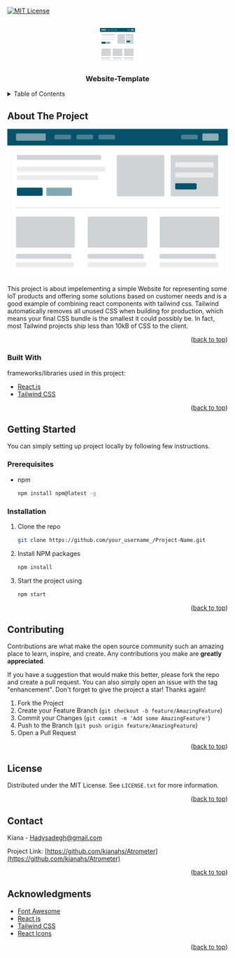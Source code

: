 <div id="top"></div>

[![MIT License][license-shield]][license-url]


<!-- PROJECT LOGO -->
<br />
<div align="center">
  <a href="https://github.com/kianahs/Atrometer">
    <img src="photos/template.svg" alt="Logo" width="80" height="80">
  </a>

  <h3 align="center">Website-Template</h3>

 
</div>



<!-- TABLE OF CONTENTS -->
<details>
  <summary>Table of Contents</summary>
  <ol>
    <li>
      <a href="#about-the-project">About The Project</a>
      <ul>
        <li><a href="#built-with">Built With</a></li>
      </ul>
    </li>
    <li>
      <a href="#getting-started">Getting Started</a>
      <ul>
        <li><a href="#prerequisites">Prerequisites</a></li>
        <li><a href="#installation">Installation</a></li>
      </ul>
    </li>
    <li><a href="#contributing">Contributing</a></li>
    <li><a href="#license">License</a></li>
    <li><a href="#contact">Contact</a></li>
    <li><a href="#acknowledgments">Acknowledgments</a></li>
  </ol>
</details>



<!-- ABOUT THE PROJECT -->
## About The Project

[![Product Name Screen Shot][product-screenshot]](https://example.com)

This project is about impelementing a simple Website for representing some IoT products 
and offering some solutions based on customer needs and is a good example of combining react components with tailwind css.
Tailwind automatically removes all unused CSS when building for production, which means your final CSS bundle is the smallest it could possibly be. In fact, most Tailwind
projects ship less than 10kB of CSS to the client.

<p align="right">(<a href="#top">back to top</a>)</p>



### Built With

frameworks/libraries used in this project:


* [React.js](https://reactjs.org/)
* [Tailwind CSS](https://tailwindcss.com/)


<p align="right">(<a href="#top">back to top</a>)</p>



<!-- GETTING STARTED -->
## Getting Started

You can simply setting up project locally by following few instructions.

### Prerequisites

* npm
  ```sh
  npm install npm@latest -g
  ```

### Installation


1. Clone the repo
   ```sh
   git clone https://github.com/your_username_/Project-Name.git
   ```
2. Install NPM packages
   ```sh
   npm install
   ```
4. Start the project using
   ```sh
   npm start
   ```

<p align="right">(<a href="#top">back to top</a>)</p>


<!-- CONTRIBUTING -->
## Contributing

Contributions are what make the open source community such an amazing place to learn, inspire, and create. Any contributions you make are **greatly appreciated**.

If you have a suggestion that would make this better, please fork the repo and create a pull request. You can also simply open an issue with the tag "enhancement".
Don't forget to give the project a star! Thanks again!

1. Fork the Project
2. Create your Feature Branch (`git checkout -b feature/AmazingFeature`)
3. Commit your Changes (`git commit -m 'Add some AmazingFeature'`)
4. Push to the Branch (`git push origin feature/AmazingFeature`)
5. Open a Pull Request

<p align="right">(<a href="#top">back to top</a>)</p>



<!-- LICENSE -->
## License

Distributed under the MIT License. See `LICENSE.txt` for more information.

<p align="right">(<a href="#top">back to top</a>)</p>



<!-- CONTACT -->
## Contact

Kiana  - Hadysadegh@gmail.com

Project Link: [https://github.com/kianahs/Atrometer](https://github.com/kianahs/Atrometer)
<p align="right">(<a href="#top">back to top</a>)</p>



<!-- ACKNOWLEDGMENTS -->
## Acknowledgments


* [Font Awesome](https://fontawesome.com)
* [React js](https://reactjs.org/)
* [Tailwind CSS](https://tailwindcss.com/)
* [React Icons](https://react-icons.github.io/react-icons/search)

<p align="right">(<a href="#top">back to top</a>)</p>



<!-- MARKDOWN LINKS & IMAGES -->
<!-- https://www.markdownguide.org/basic-syntax/#reference-style-links -->
[license-shield]: https://img.shields.io/github/license/othneildrew/Best-README-Template.svg?style=for-the-badge
[license-url]: https://github.com/othneildrew/Best-README-Template/blob/master/LICENSE.txt
[product-screenshot]: photos/template.svg

